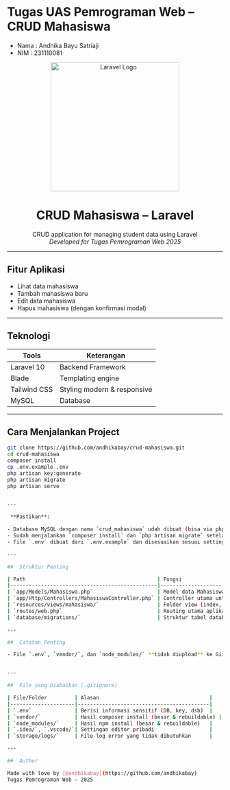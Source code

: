 # Tugas UAS Pemrograman Web – CRUD Mahasiswa

-   Nama : Andhika Bayu Satriaji
-   NIM : 231110081

<p align="center">
  <a href="https://laravel.com" target="_blank">
    <img src="https://raw.githubusercontent.com/laravel/art/master/logo-lockup/5%20SVG/2%20CMYK/1%20Full%20Color/laravel-logolockup-cmyk-red.svg" width="300" alt="Laravel Logo">
  </a>
</p>

<h1 align="center"> CRUD Mahasiswa – Laravel</h1>

<p align="center">
  CRUD application for managing student data using Laravel<br>
  <i>Developed for Tugas Pemrograman Web 2025</i>
</p>

---

##  Fitur Aplikasi

-   Lihat data mahasiswa
-   Tambah mahasiswa baru
-   Edit data mahasiswa
-   Hapus mahasiswa (dengan konfirmasi modal)

---

## Teknologi

| Tools        | Keterangan                  |
| ------------ | --------------------------- |
| Laravel 10   | Backend Framework           |
| Blade        | Templating engine           |
| Tailwind CSS | Styling modern & responsive |
| MySQL        | Database                    |

---

## Cara Menjalankan Project

```bash
git clone https://github.com/andhikabay/crud-mahasiswa.git
cd crud-mahasiswa
composer install
cp .env.example .env
php artisan key:generate
php artisan migrate
php artisan serve


---

 **Pastikan**:

- Database MySQL dengan nama `crud_mahasiswa` udah dibuat (bisa via phpMyAdmin).
- Sudah menjalankan `composer install` dan `php artisan migrate` setelah clone repo.
- File `.env` dibuat dari `.env.example` dan disesuaikan sesuai setting lokal.

---

##  Struktur Penting

| Path                                           | Fungsi                                 |
|------------------------------------------------|----------------------------------------|
| `app/Models/Mahasiswa.php`                     | Model data Mahasiswa                   |
| `app/Http/Controllers/MahasiswaController.php` | Controller utama untuk CRUD            |
| `resources/views/mahasiswa/`                   | Folder view (index, create, edit, dsb) |
| `routes/web.php`                               | Routing utama aplikasi Laravel         |
| `database/migrations/`                         | Struktur tabel database via migration  |

---

##  Catatan Penting

- File `.env`, `vendor/`, dan `node_modules/` **tidak diupload** ke GitHub agar lebih ringan dan aman.


---

##  File yang Diabaikan (.gitignore)

| File/Folder         | Alasan                                    |
|---------------------|-------------------------------------------|
| `.env`              | Berisi informasi sensitif (DB, key, dsb)  |
| `vendor/`           | Hasil composer install (besar & rebuildable) |
| `node_modules/`     | Hasil npm install (besar & rebuildable)   |
| `.idea/`, `.vscode/`| Settingan editor pribadi                  |
| `storage/logs/`     | File log error yang tidak dibutuhkan      |

---

##  Author

Made with love by [@andhikabay](https://github.com/andhikabay)
Tugas Pemrograman Web – 2025
```
